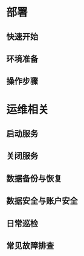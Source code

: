 # 部署

## 快速开始

## 环境准备

## 操作步骤

# 运维相关

## 启动服务

## 关闭服务

## 数据备份与恢复

## 数据安全与账户安全

## 日常巡检

## 常见故障排查
